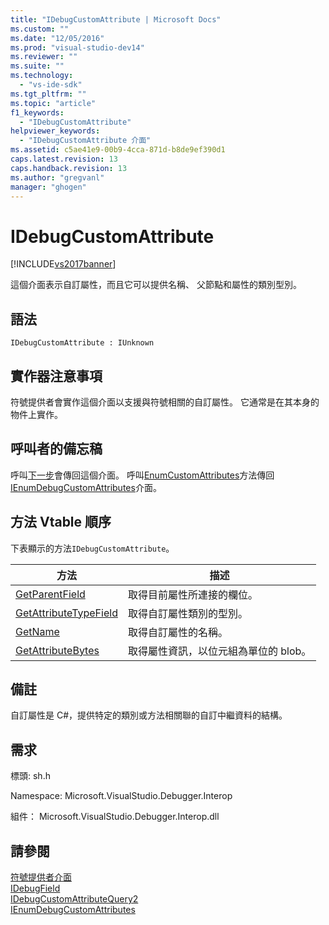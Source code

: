 ```yaml
---
title: "IDebugCustomAttribute | Microsoft Docs"
ms.custom: ""
ms.date: "12/05/2016"
ms.prod: "visual-studio-dev14"
ms.reviewer: ""
ms.suite: ""
ms.technology: 
  - "vs-ide-sdk"
ms.tgt_pltfrm: ""
ms.topic: "article"
f1_keywords: 
  - "IDebugCustomAttribute"
helpviewer_keywords: 
  - "IDebugCustomAttribute 介面"
ms.assetid: c5ae41e9-00b9-4cca-871d-b8de9ef390d1
caps.latest.revision: 13
caps.handback.revision: 13
ms.author: "gregvanl"
manager: "ghogen"
---
```

# IDebugCustomAttribute
[!INCLUDE[vs2017banner](../../../code-quality/includes/vs2017banner.md)]

這個介面表示自訂屬性，而且它可以提供名稱、 父節點和屬性的類別型別。  
  
## 語法  
  
```  
IDebugCustomAttribute : IUnknown  
```  
  
## 實作器注意事項  
 符號提供者會實作這個介面以支援與符號相關的自訂屬性。  它通常是在其本身的物件上實作。  
  
## 呼叫者的備忘稿  
 呼叫[下一步](../../../extensibility/debugger/reference/ienumdebugcustomattributes-next.md)會傳回這個介面。  呼叫[EnumCustomAttributes](../../../extensibility/debugger/reference/idebugcustomattributequery2-enumcustomattributes.md)方法傳回[IEnumDebugCustomAttributes](../../../extensibility/debugger/reference/ienumdebugcustomattributes.md)介面。  
  
## 方法 Vtable 順序  
 下表顯示的方法`IDebugCustomAttribute`。  
  
|方法|描述|  
|--------|--------|  
|[GetParentField](../Topic/IDebugCustomAttribute::GetParentField.md)|取得目前屬性所連接的欄位。|  
|[GetAttributeTypeField](../../../extensibility/debugger/reference/idebugcustomattribute-getattributetypefield.md)|取得自訂屬性類別的型別。|  
|[GetName](../../../extensibility/debugger/reference/idebugcustomattribute-getname.md)|取得自訂屬性的名稱。|  
|[GetAttributeBytes](../../../extensibility/debugger/reference/idebugcustomattribute-getattributebytes.md)|取得屬性資訊，以位元組為單位的 blob。|  
  
## 備註  
 自訂屬性是 C\#，提供特定的類別或方法相關聯的自訂中繼資料的結構。  
  
## 需求  
 標頭: sh.h  
  
 Namespace: Microsoft.VisualStudio.Debugger.Interop  
  
 組件： Microsoft.VisualStudio.Debugger.Interop.dll  
  
## 請參閱  
 [符號提供者介面](../../../extensibility/debugger/reference/symbol-provider-interfaces.md)   
 [IDebugField](../../../extensibility/debugger/reference/idebugfield.md)   
 [IDebugCustomAttributeQuery2](../../../extensibility/debugger/reference/idebugcustomattributequery2.md)   
 [IEnumDebugCustomAttributes](../../../extensibility/debugger/reference/ienumdebugcustomattributes.md)